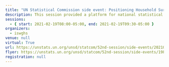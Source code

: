 ```yaml
---
title: "UN Statistical Commission side event: Positioning Household Surveys for the Next Decade"
description: This session provided a platform for national statistical offices, international organizations, the research community, and civil society organizations to share their views on how household surveys should be best positioned for the next decade and discuss the preparation of a paper on Positioning Household Surveys for the Next Decade.
sessions:
  - { start: 2021-02-19T08:00-05:00, end: 2021-02-19T09:30-05:00 }
organizers:
  - iswghs
venue: null
virtual: True
url: https://unstats.un.org/unsd/statcom/52nd-session/side-events/20210219-1M-positioning-household-surveys-for-the-next-decade
flyer: https://unstats.un.org/unsd/statcom/52nd-session/side-events/19Feb-Positioning-Household-Surveys-for-the-Next-Decade.pdf
registration: null
---
```

